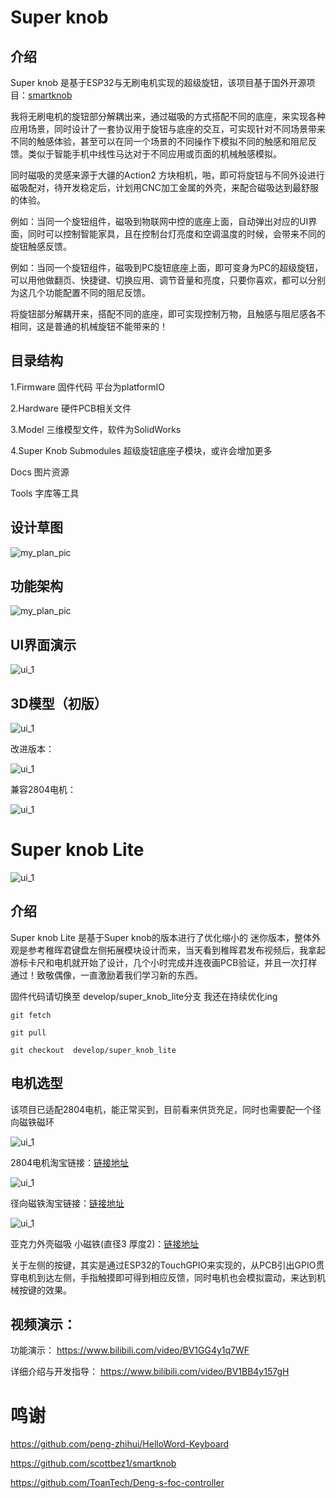 # Super knob

## 介绍
Super knob 是基于ESP32与无刷电机实现的超级旋钮，该项目基于国外开源项目：[smartknob](https://github.com/scottbez1/smartknob)

我将无刷电机的旋钮部分解耦出来，通过磁吸的方式搭配不同的底座，来实现各种应用场景，同时设计了一套协议用于旋钮与底座的交互，可实现针对不同场景带来不同的触感体验，甚至可以在同一个场景的不同操作下模拟不同的触感和阻尼反馈。类似于智能手机中线性马达对于不同应用或页面的机械触感模拟。

同时磁吸的灵感来源于大疆的Action2 方块相机，啪，即可将旋钮与不同外设进行磁吸配对，待开发稳定后，计划用CNC加工金属的外壳，来配合磁吸达到最舒服的体验。

例如：当同一个旋钮组件，磁吸到物联网中控的底座上面，自动弹出对应的UI界面，同时可以控制智能家具，且在控制台灯亮度和空调温度的时候，会带来不同的旋钮触感反馈。

例如：当同一个旋钮组件，磁吸到PC旋钮底座上面，即可变身为PC的超级旋钮，可以用他做翻页、快捷键、切换应用、调节音量和亮度，只要你喜欢，都可以分别为这几个功能配置不同的阻尼反馈。

将旋钮部分解耦开来，搭配不同的底座，即可实现控制万物，且触感与阻尼感各不相同，这是普通的机械旋钮不能带来的！

## 目录结构

1.Firmware   固件代码 平台为platformIO

2.Hardware  硬件PCB相关文件

3.Model  三维模型文件，软件为SolidWorks

4.Super Knob Submodules 超级旋钮底座子模块，或许会增加更多

Docs 图片资源

Tools 字库等工具

## 设计草图

![my_plan_pic](Docs/images/my_plan_pic.jpg)

## 功能架构

![my_plan_pic](Docs/images/super_knod_xmind.png)

## UI界面演示

![ui_1](Docs/images/ui_3.png)

## 3D模型（初版）

![ui_1](Docs/images/3Dmodule.jpg)

改进版本：

![ui_1](Docs/images/3D_all.png)

兼容2804电机：

![ui_1](Docs/images/adapter_2894.jpg)



# Super knob Lite

![ui_1](Docs/images/super_knob_lite.png)

## 介绍

Super knob Lite 是基于Super knob的版本进行了优化缩小的 迷你版本，整体外观是参考稚晖君键盘左侧拓展模块设计而来，当天看到稚晖君发布视频后，我拿起游标卡尺和电机就开始了设计，几个小时完成并连夜画PCB验证，并且一次打样通过！致敬偶像，一直激励着我们学习新的东西。

固件代码请切换至 develop/super_knob_lite分支 我还在持续优化ing

`git fetch`

`git pull`

`git checkout  develop/super_knob_lite`



## 电机选型

该项目已适配2804电机，能正常买到，目前看来供货充足，同时也需要配一个径向磁铁磁环

![ui_1](Docs/images/motor_2804.png)

2804电机淘宝链接：[链接地址](https://item.taobao.com/item.htm?spm=a1z09.2.0.0.10d92e8d2bksqC&id=656316178382&_u=22es8v8793db)

![ui_1](Docs/images/magnet.png)

径向磁铁淘宝链接：[链接地址](https://item.taobao.com/item.htm?spm=a1z09.2.0.0.1a622e8d9RsXzr&id=547732283636&_u=e2es8v87891e)

![ui_1](Docs/images/little_magnet.png)

亚克力外壳磁吸 小磁铁(直径3 厚度2)：[链接地址](https://item.taobao.com/item.htm?spm=a1z09.2.0.0.1a622e8d9RsXzr&id=536670444365&_u=e2es8v878c66)



关于左侧的按键，其实是通过ESP32的TouchGPIO来实现的，从PCB引出GPIO贯穿电机到达左侧，手指触摸即可得到相应反馈，同时电机也会模拟震动，来达到机械按键的效果。

## 视频演示：

功能演示：
https://www.bilibili.com/video/BV1GG4y1q7WF

详细介绍与开发指导：
https://www.bilibili.com/video/BV1BB4y157gH

# 鸣谢

https://github.com/peng-zhihui/HelloWord-Keyboard

https://github.com/scottbez1/smartknob

https://github.com/ToanTech/Deng-s-foc-controller 